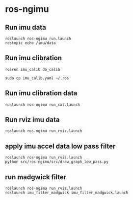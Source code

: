 # ros-ngimu

## Run imu data

	roslaunch ros-ngimu run.launch
	rostopic echo /imu/data


## Run imu clibration

	rosrun imu_calib do_calib
	
	sudo cp imu_calib.yaml ~/.ros

## Run imu clibration data

	roslaunch ros-ngimu run_cal.launch
	
## Run rviz imu data

	roslaunch ros-ngimu run_rviz.launch
	
	
## apply imu accel data low pass filter 

	roslaunch ros-ngimu run_rviz.launch
	python src/ros-ngimu/src/draw_graph_low_pass.py
	
	
## run madgwick filter
	
	roslaunch ros-ngimu run_rviz.launch
	roslaunch imu_filter_madgwick imu_filter_madgwick.launch
